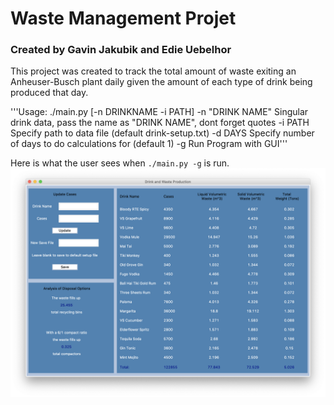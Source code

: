 # Waste Management Projet
### Created by Gavin Jakubik and Edie Uebelhor

This project was created to track the total amount of waste exiting an Anheuser-Busch plant daily given the amount of each type of drink being produced that day. 

'''Usage: ./main.py [-n DRINKNAME -i PATH]
    -n "DRINK NAME" Singular drink data, pass the name as "DRINK NAME", dont forget quotes
    -i PATH         Specify path to data file (default drink-setup.txt)
    -d DAYS         Specify number of days to do calculations for (default 1)
    -g              Run Program with GUI'''

Here is what the user sees when `./main.py -g` is run.
![Gui Picture](/images/GuiPic.png)

